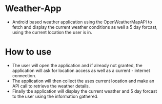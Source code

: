 # Weather-App
- Android based weather application using the OpenWeatherMapAPI to fetch and display the current weather conditions as well a 5 day forcast, using the current location the user is in.

# How to use
- The user will open the application and if already not granted, the application will ask for location access as well as a current - internet connection.
- The application will then collect the uses current location and make an API call to retrieve the weather details.
- Finally tbe application will display the current weather and 5 day forcast to the user using the information gathered.
